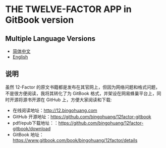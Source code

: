 # THE TWELVE-FACTOR APP in GitBook version

## Multiple Language Versions
* [简体中文](zh_cn/)
* [English](en/)

## 说明
虽然 12-Factor 的原文书籍都是发布在其官网上，但因为网络问题和格式问题，不是很方便阅读，我将其转化了为 GitBook 格式，并架设在网易蜂巢平台上，同时开源将源书开源在 GitHub 上，方便大家阅读和下载:

- 在线阅读地址：http://12.bingohuang.com
- GitHub 开源地址：https://github.com/bingohuang/12factor-gitbook
- pdf/epub下载地址：：https://github.com/bingohuang/12factor-gitbook/download
- GitBook 地址：https://www.gitbook.com/book/bingohuang/12factor/details
